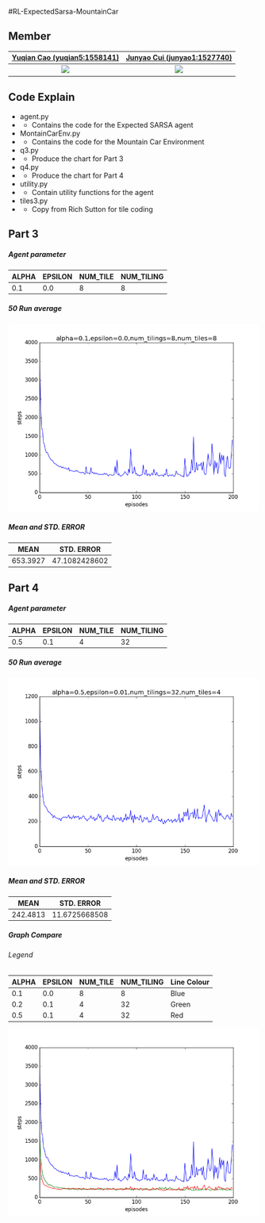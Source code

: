 #RL-ExpectedSarsa-MountainCar

## Member
| [Yuqian Cao (yuqian5:1558141)](https://github.com/yuqian5) | [Junyao Cui (junyao1:1527740)](https://github.com/lospub) |
| :---: |:---:|
|[![](https://avatars2.githubusercontent.com/u/28016308?s=400&v=4)]()|[![](https://avatars2.githubusercontent.com/u/46499400?s=400&v=4)]()|

## Code Explain
* agent.py
* * Contains the code for the Expected SARSA agent
* MontainCarEnv.py
* * Contains the code for the Mountain Car Environment
* q3.py
* * Produce the chart for Part 3
* q4.py 
* * Produce the chart for Part 4
* utility.py
* * Contain utility functions for the agent
* tiles3.py
* * Copy from Rich Sutton for tile coding

## Part 3
##### Agent parameter 
|ALPHA|EPSILON|NUM_TILE|NUM_TILING|
|---|---|---|---|
|0.1|0.0|8|8|

##### 50 Run average
[![](https://github.com/yuqian5/RL-ExpectedSarsa-MountainCar/blob/master/doc/0.1%5B16:44%5D.png)]()

##### Mean and STD. ERROR
|MEAN|STD. ERROR|
|---|---|
|653.3927|47.1082428602|

## Part 4
##### Agent parameter 
|ALPHA|EPSILON|NUM_TILE|NUM_TILING|
|---|---|---|---|
|0.5|0.1|4|32|

##### 50 Run average
[![](https://github.com/yuqian5/RL-ExpectedSarsa-MountainCar/blob/master/doc/0.5%5B16:49%5D.png)]()

##### Mean and STD. ERROR
|MEAN|STD. ERROR|
|---|---|
|242.4813|11.6725668508|

##### Graph Compare
###### Legend
|ALPHA|EPSILON|NUM_TILE|NUM_TILING|Line Colour|
|---|---|---|---|---|
|0.1|0.0|8|8|Blue|
|0.2|0.1|4|32|Green|
|0.5|0.1|4|32|Red|
[![](https://github.com/yuqian5/RL-ExpectedSarsa-MountainCar/blob/master/doc/compare%5B16:50%5D.png)]()

